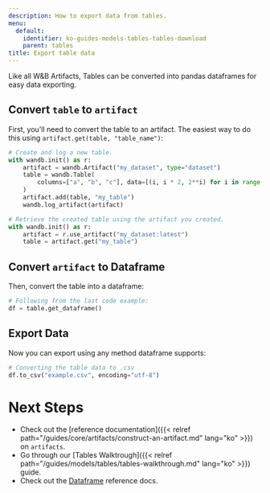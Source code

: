 ```yaml
---
description: How to export data from tables.
menu:
  default:
    identifier: ko-guides-models-tables-tables-download
    parent: tables
title: Export table data
---
```


Like all W&B Artifacts, Tables can be converted into pandas dataframes for easy data exporting. 

## Convert `table` to `artifact`
First, you'll need to convert the table to an artifact. The easiest way to do this using `artifact.get(table, "table_name")`:

```python
# Create and log a new table.
with wandb.init() as r:
    artifact = wandb.Artifact("my_dataset", type="dataset")
    table = wandb.Table(
        columns=["a", "b", "c"], data=[(i, i * 2, 2**i) for i in range(10)]
    )
    artifact.add(table, "my_table")
    wandb.log_artifact(artifact)

# Retrieve the created table using the artifact you created.
with wandb.init() as r:
    artifact = r.use_artifact("my_dataset:latest")
    table = artifact.get("my_table")
```

## Convert `artifact` to Dataframe
Then, convert the table into a dataframe:

```python
# Following from the last code example:
df = table.get_dataframe()
```

## Export Data
Now you can export using any method dataframe supports:

```python
# Converting the table data to .csv
df.to_csv("example.csv", encoding="utf-8")
```

# Next Steps
- Check out the [reference documentation]({{< relref path="/guides/core/artifacts/construct-an-artifact.md" lang="ko" >}}) on `artifacts`.
- Go through our [Tables Walktrough]({{< relref path="/guides/models/tables/tables-walkthrough.md" lang="ko" >}}) guide.
- Check out the [Dataframe](https://pandas.pydata.org/docs/reference/api/pandas.DataFrame.html) reference docs.